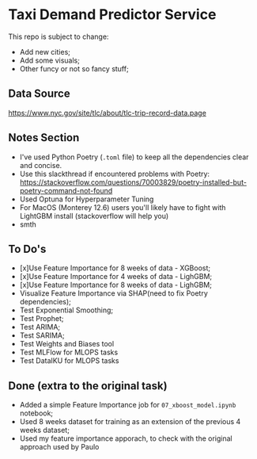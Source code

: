 # Taxi Demand Predictor Service
This repo is subject to change:
- Add new cities;
- Add some visuals;
- Other funcy or not so fancy stuff;


## Data Source
https://www.nyc.gov/site/tlc/about/tlc-trip-record-data.page

## Notes Section
- I've used Python Poetry (`.toml` file) to keep all the dependencies clear and concise. 
- Use this slackthread if encountered problems with Poetry: https://stackoverflow.com/questions/70003829/poetry-installed-but-poetry-command-not-found
- Used Optuna for Hyperparameter Tuning
- For MacOS (Monterey 12.6) users you'll likely have to fight with LightGBM install (stackoverflow will help you)
- smth


## To Do's
- [x]Use Feature Importance for 8 weeks of data - XGBoost;
- [x]Use Feature Importance for 4 weeks of data - LighGBM;
- [x]Use Feature Importance for 8 weeks of data - LighGBM;
- Visualize Feature Importance via SHAP(need to fix Poetry dependencies);
- Test Exponential Smoothing;
- Test Prophet;
- Test ARIMA;
- Test SARIMA;
- Test Weights and Biases tool
- Test MLFlow for MLOPS tasks
- Test DataIKU for MLOPS tasks



## Done (extra to the original task)
- Added a simple Feature Importance job for `07_xboost_model.ipynb` notebook;
- Used 8 weeks dataset for training as an extension of the previous 4 weeks dataset;
- Used my feature importance apporach, to check with the original approach used by Paulo